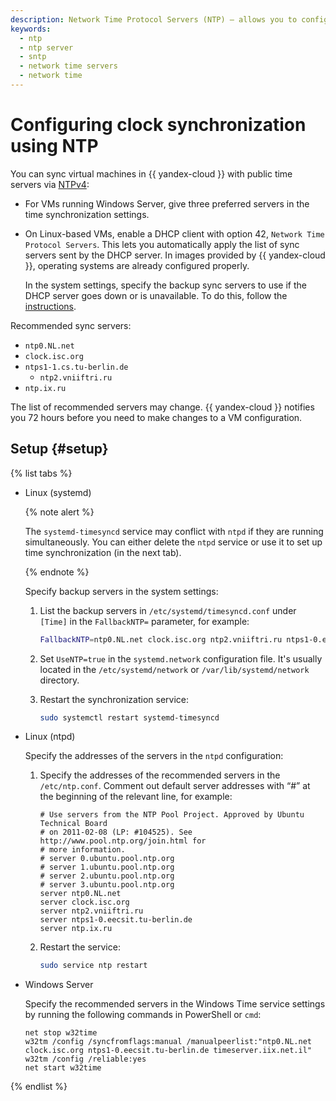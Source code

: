 ```yaml
---
description: Network Time Protocol Servers (NTP) – allows you to configure synchronization with public NTP time servers on {{ yandex-cloud }} VMs running Windows Server and Linux. The procedure for configuring servers for synchronization is described.
keywords:
  - ntp
  - ntp server
  - sntp
  - network time servers
  - network time
---
```


# Configuring clock synchronization using NTP

You can sync virtual machines in {{ yandex-cloud }} with public time servers via [NTPv4](https://tools.ietf.org/html/rfc5905):
* For VMs running Windows Server, give three preferred servers in the time synchronization settings.
* On Linux-based VMs, enable a DHCP client with option 42, `Network Time Protocol Servers`. This lets you automatically apply the list of sync servers sent by the DHCP server. In images provided by {{ yandex-cloud }}, operating systems are already configured properly.

   In the system settings, specify the backup sync servers to use if the DHCP server goes down or is unavailable. To do this, follow the [instructions](#setup).

Recommended sync servers:
* `ntp0.NL.net`
* `clock.isc.org`
* `ntps1-1.cs.tu-berlin.de`
   * `ntp2.vniiftri.ru`
* `ntp.ix.ru`

The list of recommended servers may change. {{ yandex-cloud }} notifies you 72 hours before you need to make changes to a VM configuration.

## Setup {#setup}

{% list tabs %}

- Linux (systemd)

   {% note alert %}

   The `systemd-timesyncd` service may conflict with `ntpd` if they are running simultaneously. You can either delete the `ntpd` service or use it to set up time synchronization (in the next tab).

   {% endnote %}

   Specify backup servers in the system settings:

   1. List the backup servers in `/etc/systemd/timesyncd.conf` under `[Time]` in the `FallbackNTP=` parameter, for example:

      
      ```bash
      FallbackNTP=ntp0.NL.net clock.isc.org ntp2.vniiftri.ru ntps1-0.eecsit.tu-berlin.de ntp.ix.ru
      ```


   1. Set `UseNTP=true` in the `systemd.network` configuration file. It's usually located in the `/etc/systemd/network` or `/var/lib/systemd/network` directory.

   1. Restart the synchronization service:

      ```bash
      sudo systemctl restart systemd-timesyncd
      ```

- Linux (ntpd)

   Specify the addresses of the servers in the `ntpd` configuration:

   1. Specify the addresses of the recommended servers in the `/etc/ntp.conf`. Comment out default server addresses with <q>#</q> at the beginning of the relevant line, for example:

      
      ```text
      # Use servers from the NTP Pool Project. Approved by Ubuntu Technical Board
      # on 2011-02-08 (LP: #104525). See http://www.pool.ntp.org/join.html for
      # more information.
      # server 0.ubuntu.pool.ntp.org
      # server 1.ubuntu.pool.ntp.org
      # server 2.ubuntu.pool.ntp.org
      # server 3.ubuntu.pool.ntp.org
      server ntp0.NL.net
      server clock.isc.org
      server ntp2.vniiftri.ru
      server ntps1-0.eecsit.tu-berlin.de
      server ntp.ix.ru
      ```


   2. Restart the service:

      ```bash
      sudo service ntp restart
      ```

- Windows Server

   Specify the recommended servers in the Windows Time service settings by running the following commands in PowerShell or `cmd`:

   
   ```
   net stop w32time
   w32tm /config /syncfromflags:manual /manualpeerlist:"ntp0.NL.net clock.isc.org ntps1-0.eecsit.tu-berlin.de timeserver.iix.net.il"
   w32tm /config /reliable:yes
   net start w32time
   ```


{% endlist %}